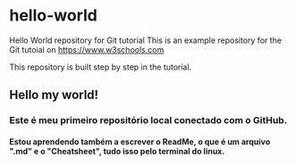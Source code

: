 # hello-world
Hello World repository for Git tutorial
This is an example repository for the Git tutoial on https://www.w3schools.com

This repository is built step by step in the tutorial.



## Hello my world!
### Este é meu primeiro repositório local conectado com o GitHub.
#### Estou aprendendo também a escrever o ReadMe, o que é um arquivo ".md" e o "Cheatsheet", tudo isso pelo terminal do linux.
##### 
